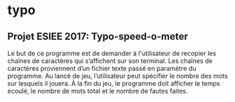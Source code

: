 # typo
## Projet ESIEE 2017: Typo-speed-o-meter
Le but de ce programme est de demander à l'utilisateur de recopier les chaînes de caractères qui s’affichent sur son terminal. Les chaînes de caractères proviennent d’un fichier texte passé en paramètre du programme.
Au lancé de jeu, l’utilisateur peut spécifier le nombre des mots sur lesquels il jouera.
À la fin du jeu, le programme doit afficher le temps écoulé, le nombre de mots total et le nombre de fautes faites.

